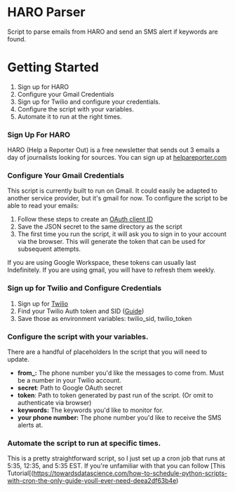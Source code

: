 # HARO Parser

Script to parse emails from HARO and send an SMS alert if keywords are found.  


# Getting Started

 

 1. Sign up for HARO
 2. Configure your Gmail Credentials
 3. Sign up for Twilio and configure your credentials. 
 4. Configure the script with your variables. 
 5. Automate it to run at the right times. 

### Sign Up For HARO
HARO (Help a Reporter Out) is a free newsletter that sends out 3 emails a day of journalists looking for sources. You can sign up at [helpareporter.com](https://www.helpareporter.com/subscriptions/basic/)

### Configure Your Gmail Credentials

This script is currently built to run on Gmail. It could easily be adapted to another service provider, but it's gmail for now. To configure the script to be able to read your emails:

 1. Follow these steps to create an [OAuth client ID](https://developers.google.com/workspace/guides/create-credentials#oauth-client-id)
 2. Save the JSON secret to the same directory as the script
 3. The first time you run the script, it will ask you to sign in to your account via the browser. This will generate the token that can be used for subsequent attempts.

If you are using Google Workspace, these tokens can usually last Indefinitely. If you are using gmail, you will have to refresh them weekly. 

### Sign up for Twilio and Configure Credentials

 1. Sign up for [Twilio](https://www.twilio.com/)
 2. Find your Twilio Auth token and SID ([Guide](https://www.twilio.com/blog/better-twilio-authentication-csharp-twilio-api-keys))
 3. Save those as environment variables: twilio_sid, twilio_token

### Configure the script with your variables. 
There are a handful of placeholders In the script that you will need to update. 

 - **from_:** The phone number you'd like the messages to come from. Must be a number in your Twilio account. 
 - **secret**: Path to Google OAuth secret
 - **token**: Path to token generated by past run of the script. (Or omit to authenticate via browser)
 - **keywords:** The keywords you'd like to monitor for. 
 - **your phone number:** The phone number you'd like to receive the SMS alerts at.  

### Automate the script to run at specific times. 
This is a pretty straightforward script, so I just set up a cron job that runs at 5:35, 12:35, and 5:35 EST. If you're unfamiliar with that you can follow [This Tutorial[(https://towardsdatascience.com/how-to-schedule-python-scripts-with-cron-the-only-guide-youll-ever-need-deea2df63b4e)
